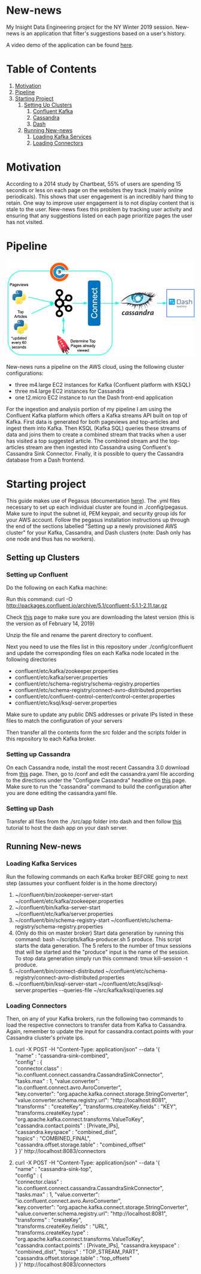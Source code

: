 # New-news
My Insight Data Engineering project for the NY Winter 2019 session. New-news is an application that filter's suggestions based on a user's history.

A video demo of the application can be found [here](https://www.youtube.com/watch?v=fFACYU7QMPk).

# Table of Contents
1. [Motivation](README.md#Motivation)
2. [Pipeline](README.md#Pipeline)
3. [Starting Project](README.md#Starting-Project)
    1. [Setting Up Clusters](README.md#setting-up-clusters)
        1. [Confluent Kafka](README.md#setting-up-confluent)
        2. [Cassandra](README.md#setting-up-cassandra)
        3. [Dash](README.md#setting-up-dash)
    2. [Running New-news](README.md#running-new-news)
        1. [Loading Kafka Services](README.md#loading-kafka-services)
        2. [Loading Connectors](README.md#loading-connectors)


# Motivation
According to a 2014 study by Chartbeat, 55% of users are spending 15 seconds or less on each page on the websites they track (mainly online periodicals). This shows that user engagement is an incredibly hard thing to retain. One way to improve user engagement is to not display content that is stale to the user. New-news fixes this problem by tracking user activity and ensuring that any suggestions listed on each page prioritize pages the user has not visited.

# Pipeline
![alt text](img/newnews-pipeline.png)

New-news runs a pipeline on the AWS cloud, using the following cluster configurations:

* three m4.large EC2 instances for Kafka (Confluent platform with KSQL)
* three m4.large EC2 instances for Cassandra
* one t2.micro EC2 instance to run the Dash front-end application

For the ingestion and analysis portion of my pipeline I am using the Confluent Kafka platform which offers a Kafka streams API built on top of Kafka. First data is generated for both pageviews and top-articles and ingest them into Kafka. Then KSQL (Kafka SQL) queries these streams of data and joins them to create a combined stream that tracks when a user has visited a top suggested article. The combined stream and the top-articles stream are then ingested into Cassandra using Confluent's Cassandra Sink Connector. Finally, it is possible to query the Cassandra database from a Dash frontend.

# Starting project

This guide makes use of Pegasus (documentation [here](https://github.com/InsightDataScience/pegasus)). The .yml files necessary to set up each individual cluster are found in ./config/pegasus. Make sure to input the subnet id, PEM keypair, and security group ids for your AWS account. Follow the pegasus installation instructions up through the end of the sections labelled "Setting up a newly provisioned AWS cluster" for your Kafka, Cassandra, and Dash clusters (note: Dash only has one node and thus has no workers).

## Setting up Clusters
### Setting up Confluent
Do the following on each Kafka machine:

Run this command: curl -O http://packages.confluent.io/archive/5.1/confluent-5.1.1-2.11.tar.gz

Check [this](https://docs.confluent.io/current/installation/installing_cp/zip-tar.html#prod-kafka-cli-install) page to make sure you are downloading the latest version (this is the version as of February 14, 2019)

Unzip the file and rename the parent directory to confluent.


Next you need to use the files list in this repository under ./config/confluent and update the corresponding files on each Kafka node located in the following directories
* confluent/etc/kafka/zookeeper.properties
* confluent/etc/kafka/server.properties
* confluent/etc/schema-registry/schema-registry.properties
* confluent/etc/schema-registry/connect-avro-distributed.properties
* confluent/etc/confluent-control-center/control-center.properties
* confluent/etc/ksql/ksql-server.properties

Make sure to update any public DNS addresses or private IPs listed in these files to match the configuration of your servers

Then transfer all the contents form the src folder and the scripts folder in this repository to each Kafka broker.

### Setting up Cassandra
On each Cassandra node, install the most recent Cassandra 3.0 download from [this](https://cassandra.apache.org/download/) page. Then, go to <path-to-Cassandra>/conf and edit the cassandra.yaml file according to the directions under the "Configure Cassandra" headline on [this](https://github.com/InsightDataScience/data-engineering-ecosystem/wiki/cassandra) page. Make sure to run the "cassandra" command to build the configuration after you are done editing the cassandra.yaml file.


### Setting up Dash
Transfer all files from the ./src/app folder into dash and then follow [this](https://www.digitalocean.com/community/tutorials/how-to-deploy-python-wsgi-apps-using-gunicorn-http-server-behind-nginx) tutorial to host the dash app on your dash server.


## Running New-news
### Loading Kafka Services
Run the following commands on each Kafka broker BEFORE going to next step (assumes your confluent folder is in the home directory)
1. ~/confluent/bin/zookeeper-server-start ~/confluent/etc/kafka/zookeeper.properties
2. ~/confluent/bin/kafka-server-start ~/confluent/etc/kafka/server.properties
3. ~/confluent/bin/schema-registry-start  ~/confluent/etc/schema-registry/schema-registry.properties
4. (Only do this on master broker) Start data generation by running this command: bash ~/scripts/kafka-producer.sh 5 produce. This script starts the data generation. The 5 refers to the number of tmux sessions that will be started and the "produce" input is the name of the session. To stop data generation simply run this command: tmux kill-session -t produce.
5. ~/confluent/bin/connect-distributed ~/confluent/etc/schema-registry/connect-avro-distributed.properties
6. ~/confluent/bin/ksql-server-start ~/confluent/etc/ksql/ksql-server.properties --queries-file ~/src/kafka/ksql/queries.sql


### Loading Connectors
Then, on any of your Kafka brokers, run the following two commands to load the respective connectors to transfer data from Kafka to Cassandra. Again, remember to update the input for cassandra.contact.points with your Cassandra cluster's private ips.

1. curl -X POST -H "Content-Type: application/json" --data '{  
	"name" : "cassandra-sink-combined",  
	"config" : {    
		"connector.class" : "io.confluent.connect.cassandra.CassandraSinkConnector",    
		"tasks.max" : 1,   "value.converter": "io.confluent.connect.avro.AvroConverter",    
		"key.converter": "org.apache.kafka.connect.storage.StringConverter",    
		"value.converter.schema.registry.url": "http://localhost:8081",    
		"transforms" : "createKey",    "transforms.createKey.fields" : "KEY",    
		"transforms.createKey.type" : "org.apache.kafka.connect.transforms.ValueToKey",    
		"cassandra.contact.points" : [Private_IPs],    
		"cassandra.keyspace" : "combined_dist",    
		"topics" : "COMBINED_FINAL",    
		"cassandra.offset.storage.table" : "combined_offset"  
	}
}' http://localhost:8083/connectors

2. curl -X POST -H "Content-Type: application/json" --data '{  
	"name" : "cassandra-sink-top",  
	"config" : {    
		"connector.class" : "io.confluent.connect.cassandra.CassandraSinkConnector",    
		"tasks.max" : 1,
		"value.converter": "io.confluent.connect.avro.AvroConverter",    
		"key.converter": "org.apache.kafka.connect.storage.StringConverter",    
		"value.converter.schema.registry.url": "http://localhost:8081",   
		"transforms" : "createKey",   
		"transforms.createKey.fields" : "URL",    
		"transforms.createKey.type" : "org.apache.kafka.connect.transforms.ValueToKey",    
		"cassandra.contact.points" : [Private_IPs],
		"cassandra.keyspace" : "combined_dist",
		"topics" : "TOP_STREAM_PART",    
		"cassandra.offset.storage.table" : "top_offsets"  
	}
}' http://localhost:8083/connectors
